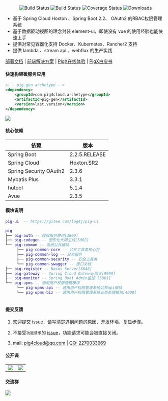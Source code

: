 <p align="center">
 <img src="https://img.shields.io/badge/Pig-2.6-success.svg" alt="Build Status">
 <img src="https://img.shields.io/badge/Avue-2.3-green.svg" alt="Build Status">
 <img src="https://img.shields.io/badge/Spring%20Cloud-Hoxto.SR1-blue.svg" alt="Coverage Status">
 <img src="https://img.shields.io/badge/Spring%20Boot-2.2.RELEASE-blue.svg" alt="Downloads">
</p>
   
- 基于 Spring Cloud Hoxton 、Spring Boot 2.2、 OAuth2 的RBAC权限管理系统  
- 基于数据驱动视图的理念封装 element-ui，即使没有 vue 的使用经验也能快速上手  
- 提供对常见容器化支持 Docker、Kubernetes、Rancher2 支持  
- 提供 lambda 、stream api 、webflux 的生产实践   


<a href="http://pig4cloud.com/doc/pig" target="_blank">部署文档</a> | <a target="_blank" href="https://avuejs.com"> 前端解决方案</a> | <a target="_blank" href="http://pigx.pig4cloud.com"> PigX在线体验</a> | <a target="_blank" href="https://pig4cloud.com/images/20190918.pdf"> PigX白皮书</a>
    

#### 快速构架微服务应用  

```xml
<!-- pig-gen archetype -->
<dependency>
    <groupId>com.pig4cloud.archetype</groupId>
    <artifactId>pig-gen</artifactId>
    <version>last.version</version>
</dependency>
```

<img src="https://images.gitee.com/uploads/images/2019/1026/004238_9a73e1e7_393021.gif"/>  
   
#### 核心依赖 


依赖 | 版本
---|---
Spring Boot |  2.2.5.RELEASE  
Spring Cloud | Hoxton.SR2   
Spring Security OAuth2 | 2.3.6
Mybatis Plus | 3.3.1
hutool | 5.1.4
Avue | 2.3.5
   


#### 模块说明
```lua
pig-ui  -- https://gitee.com/log4j/pig-ui

pig
├── pig-auth -- 授权服务提供[3000]
├── pig-codegen -- 图形化代码生成[5002]
└── pig-common -- 系统公共模块 
     ├── pig-common-core -- 公共工具类核心包
     ├── pig-common-log -- 日志服务
     ├── pig-common-security -- 安全工具类
     └── pig-common-swagger -- 接口文档
├── pig-register -- Nacos Server[8848]
├── pig-gateway -- Spring Cloud Gateway网关[9999]
├── pig-monitor -- Spring Boot Admin监控 [5001]
└── pig-upms -- 通用用户权限管理模块
     └── pig-upms-api -- 通用用户权限管理系统公共api模块
     └── pig-upms-biz -- 通用用户权限管理系统业务处理模块[4000]
	 
```
#### 提交反馈

1. 欢迎提交 [issue](https://gitee.com/log4j/pig/issues)，请写清楚遇到问题的原因、开发环境、复显步骤。

2. 不接受`功能请求`的 [issue](https://gitee.com/log4j/pig/issues)，功能请求可能会被直接关闭。  

3. mail: <a href="mailto:pig4cloud@qq.com">pig4cloud@qq.com</a> | <a target="_blank" href="http://wpa.qq.com/msgrd?v=3&uin=2270033969&site=qq&menu=yes"> QQ: 2270033969</a>    

#### 公开课

<table>
  <tr>
    <td><a href="https://www.bilibili.com/video/av45084065" target="_blank"><img src="http://pigx.vip/20191208194856_IkbJYG_0.jpeg"></a></td>
    <td><a href="https://www.bilibili.com/video/av77344954" target="_blank"><img src="http://pigx.vip/20191208194911_jPR3JJ_1.jpeg"></a></td>
  </tr>
</table>

#### 交流群
![](http://pigx.vip/20191208200835_Ox4gq0_qun.jpeg)

